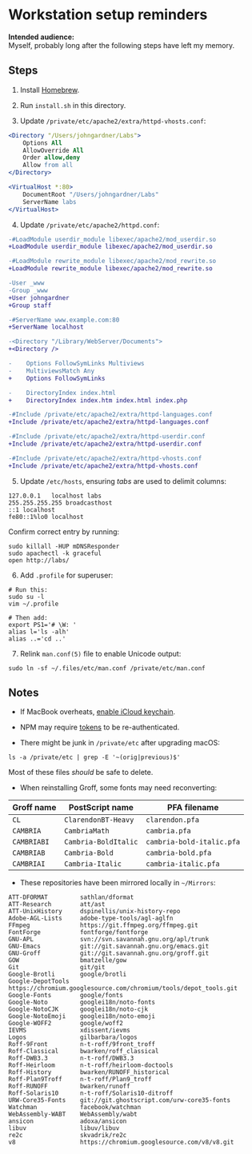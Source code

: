 Workstation setup reminders
========================================================================

__Intended audience:__  
Myself, probably long after the following steps have left my memory.



Steps
------------------------------------------------------------------------

1. Install [Homebrew](https://brew.sh).

2. Run `install.sh` in this directory.

3. Update `/private/etc/apache2/extra/httpd-vhosts.conf`:

~~~apache
<Directory "/Users/johngardner/Labs">
	Options All
	AllowOverride All
	Order allow,deny
	Allow from all
</Directory>

<VirtualHost *:80>
	DocumentRoot "/Users/johngardner/Labs"
	ServerName labs
</VirtualHost>
~~~


4. Update `/private/etc/apache2/httpd.conf`:

~~~diff
-#LoadModule userdir_module libexec/apache2/mod_userdir.so
+LoadModule userdir_module libexec/apache2/mod_userdir.so

-#LoadModule rewrite_module libexec/apache2/mod_rewrite.so
+LoadModule rewrite_module libexec/apache2/mod_rewrite.so

-User _www
-Group _www
+User johngardner
+Group staff

-#ServerName www.example.com:80
+ServerName localhost

-<Directory "/Library/WebServer/Documents">
+<Directory />

-    Options FollowSymLinks Multiviews
-    MultiviewsMatch Any
+    Options FollowSymLinks

-    DirectoryIndex index.html
+    DirectoryIndex index.htm index.html index.php

-#Include /private/etc/apache2/extra/httpd-languages.conf
+Include /private/etc/apache2/extra/httpd-languages.conf

-#Include /private/etc/apache2/extra/httpd-userdir.conf
+Include /private/etc/apache2/extra/httpd-userdir.conf

-#Include /private/etc/apache2/extra/httpd-vhosts.conf
+Include /private/etc/apache2/extra/httpd-vhosts.conf
~~~


5. Update `/etc/hosts`, ensuring *tabs* are used to delimit columns:

~~~~~~~~~~~~~~~~~~~~
127.0.0.1	localhost labs
255.255.255.255	broadcasthost
::1	localhost
fe80::1%lo0	localhost
~~~~~~~~~~~~~~~~~~~~

Confirm correct entry by running:

~~~shell
sudo killall -HUP mDNSResponder
sudo apachectl -k graceful
open http://labs/
~~~


6. Add `.profile` for superuser:

~~~shell
# Run this:
sudo su -l
vim ~/.profile

# Then add:
export PS1='# \W: '
alias l='ls -alh'
alias ..='cd ..'
~~~


7. Relink `man.conf(5)` file to enable Unicode output:

~~~shell
sudo ln -sf ~/.files/etc/man.conf /private/etc/man.conf
~~~



Notes
------------------------------------------------------------------------

* If MacBook overheats, [enable iCloud keychain][1].

[1]: https://discussions.apple.com/thread/7675366?start=0&tstart=0


* NPM may require [tokens][2] to be re-authenticated.

[2]: https://www.npmjs.com/settings/tokens


* There might be junk in `/private/etc` after upgrading macOS:  
~~~console
ls -a /private/etc | grep -E '~(orig|previous)$'
~~~
Most of these files *should* be safe to delete.


* When reinstalling Groff, some fonts may need reconverting:

| Groff name  | PostScript name      | PFA filename              |
|-------------|----------------------|---------------------------|
| `CL`        | `ClarendonBT-Heavy`  | `clarendon.pfa`           |
| `CAMBRIA`   | `CambriaMath`        | `cambria.pfa`             |
| `CAMBRIABI` | `Cambria-BoldItalic` | `cambria-bold-italic.pfa` |
| `CAMBRIAB`  | `Cambria-Bold`       | `cambria-bold.pfa`        |
| `CAMBRIAI`  | `Cambria-Italic`     | `cambria-italic.pfa`      |


* These repositories have been mirrored locally in `~/Mirrors`:
~~~
ATT-DFORMAT         sathlan/dformat
ATT-Research        att/ast
ATT-UnixHistory     dspinellis/unix-history-repo
Adobe-AGL-Lists     adobe-type-tools/agl-aglfn
FFmpeg              https://git.ffmpeg.org/ffmpeg.git
FontForge           fontforge/fontforge
GNU-APL             svn://svn.savannah.gnu.org/apl/trunk
GNU-Emacs           git://git.savannah.gnu.org/emacs.git
GNU-Groff           git://git.savannah.gnu.org/groff.git
GOW                 bmatzelle/gow
Git                 git/git
Google-Brotli       google/brotli
Google-DepotTools   https://chromium.googlesource.com/chromium/tools/depot_tools.git
Google-Fonts        google/fonts
Google-Noto         googlei18n/noto-fonts
Google-NotoCJK      googlei18n/noto-cjk
Google-NotoEmoji    googlei18n/noto-emoji
Google-WOFF2        google/woff2
IEVMS               xdissent/ievms
Logos               gilbarbara/logos
Roff-9Front         n-t-roff/9front_troff
Roff-Classical      bwarken/roff_classical
Roff-DWB3.3         n-t-roff/DWB3.3
Roff-Heirloom       n-t-roff/heirloom-doctools
Roff-History        bwarken/RUNOFF_historical
Roff-Plan9Troff     n-t-roff/Plan9_troff
Roff-RUNOFF         bwarken/runoff
Roff-Solaris10      n-t-roff/Solaris10-ditroff
URW-Core35-Fonts    git://git.ghostscript.com/urw-core35-fonts
Watchman            facebook/watchman
WebAssembly-WABT    WebAssembly/wabt
ansicon             adoxa/ansicon
libuv               libuv/libuv
re2c                skvadrik/re2c
v8                  https://chromium.googlesource.com/v8/v8.git
~~~
